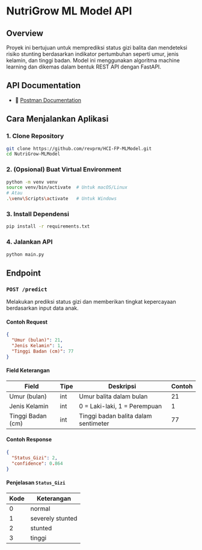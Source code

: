# NutriGrow ML Model API

## Overview

Proyek ini bertujuan untuk memprediksi status gizi balita dan mendeteksi risiko stunting berdasarkan indikator pertumbuhan seperti umur, jenis kelamin, dan tinggi badan. Model ini menggunakan algoritma machine learning dan dikemas dalam bentuk REST API dengan FastAPI.

## API Documentation

* 🔗 [Postman Documentation](https://documenter.getpostman.com/view/39901805/2sB2qUnPvX)

## Cara Menjalankan Aplikasi

### 1. Clone Repository

```bash
git clone https://github.com/revprm/HCI-FP-MLModel.git
cd NutriGrow-MLModel
```

### 2. (Opsional) Buat Virtual Environment

```bash
python -m venv venv
source venv/bin/activate  # Untuk macOS/Linux
# Atau
.\venv\Scripts\activate   # Untuk Windows
```

### 3. Install Dependensi

```bash
pip install -r requirements.txt
```

### 4. Jalankan API

```bash
python main.py
```

## Endpoint

### `POST /predict`

Melakukan prediksi status gizi dan memberikan tingkat kepercayaan berdasarkan input data anak.

#### Contoh Request

```json
{
  "Umur (bulan)": 21,
  "Jenis Kelamin": 1,
  "Tinggi Badan (cm)": 77
}
```

#### Field Keterangan

| Field             | Tipe | Deskripsi                            | Contoh |
| ----------------- | ---- | ------------------------------------ | ------ |
| Umur (bulan)      | int  | Umur balita dalam bulan              | 21     |
| Jenis Kelamin     | int  | 0 = Laki-laki, 1 = Perempuan         | 1      |
| Tinggi Badan (cm) | int  | Tinggi badan balita dalam sentimeter | 77     |

#### Contoh Response

```json
{
  "Status_Gizi": 2,
  "confidence": 0.864
}
```

#### Penjelasan `Status_Gizi`

| Kode | Keterangan        |
| ---- | ----------------- |
| 0    | normal            |
| 1    | severely stunted  |
| 2    | stunted           |
| 3    | tinggi            |
